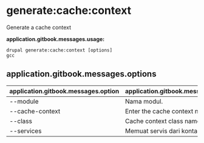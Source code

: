# generate:cache:context
Generate a cache context

**application.gitbook.messages.usage:**
```
drupal generate:cache:context [options]
gcc
```

## application.gitbook.messages.options
application.gitbook.messages.option | application.gitbook.messages.details
-------|-------------
--module | Nama modul.
--cache-context | Enter the cache context name
--class | Cache context class name
--services | Memuat servis dari kontainer.
